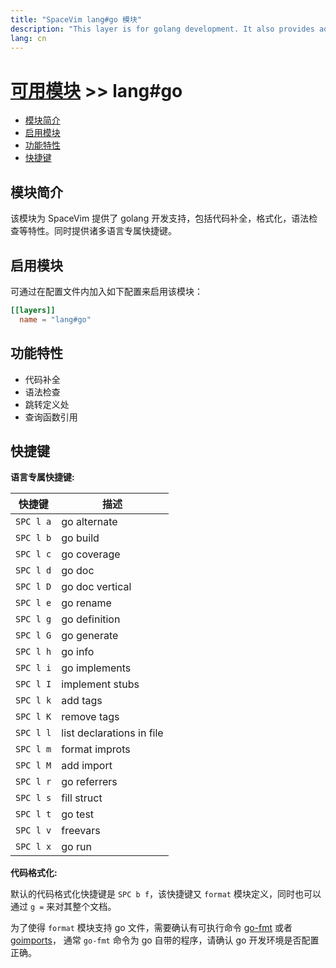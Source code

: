 ```yaml
---
title: "SpaceVim lang#go 模块"
description: "This layer is for golang development. It also provides additional language-specific key mappings."
lang: cn
---
```


# [可用模块](../../) >> lang#go

<!-- vim-markdown-toc GFM -->

- [模块简介](#模块简介)
- [启用模块](#启用模块)
- [功能特性](#功能特性)
- [快捷键](#快捷键)

<!-- vim-markdown-toc -->

## 模块简介

该模块为 SpaceVim 提供了 golang 开发支持，包括代码补全，格式化，语法检查等特性。同时提供诸多语言专属快捷键。

## 启用模块

可通过在配置文件内加入如下配置来启用该模块：

```toml
[[layers]]
  name = "lang#go"
```

## 功能特性

- 代码补全
- 语法检查
- 跳转定义处
- 查询函数引用

## 快捷键

**语言专属快捷键:**

| 快捷键    | 描述                      |
| --------- | ------------------------- |
| `SPC l a` | go alternate              |
| `SPC l b` | go build                  |
| `SPC l c` | go coverage               |
| `SPC l d` | go doc                    |
| `SPC l D` | go doc vertical           |
| `SPC l e` | go rename                 |
| `SPC l g` | go definition             |
| `SPC l G` | go generate               |
| `SPC l h` | go info                   |
| `SPC l i` | go implements             |
| `SPC l I` | implement stubs           |
| `SPC l k` | add tags                  |
| `SPC l K` | remove tags               |
| `SPC l l` | list declarations in file |
| `SPC l m` | format improts            |
| `SPC l M` | add import                |
| `SPC l r` | go referrers              |
| `SPC l s` | fill struct               |
| `SPC l t` | go test                   |
| `SPC l v` | freevars                  |
| `SPC l x` | go run                    |

**代码格式化:**

默认的代码格式化快捷键是 `SPC b f`，该快捷键又 `format` 模块定义，同时也可以通过 `g =` 来对其整个文档。

为了使得 `format` 模块支持 go 文件，需要确认有可执行命令 [go-fmt](http://golang.org/cmd/gofmt/) 或者 [goimports](https://godoc.org/golang.org/x/tools/cmd/goimports)，
通常 `go-fmt` 命令为 go 自带的程序，请确认 go 开发环境是否配置正确。
